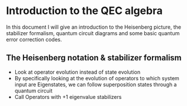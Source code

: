 # Introduction to the QEC algebra
In this document I will give an introduction to the Heisenberg picture, 
the stabilizer formalism, quantum circuit diagrams and some basic quantum error
correction codes.
## The Heisenberg notation & stabilizer formalism
- Look at operator evolution instead of state evolution
- By specifically looking at the evolution of operators to which system input 
are Eigenstates, we can follow superposition states through a quantum circuit
- Call Operators with +1 eigenvalue stabilizers